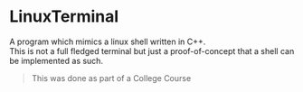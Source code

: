 # LinuxTerminal
A program which mimics a linux shell written in C++.  
This is not a full fledged terminal but just a proof-of-concept that a shell can be implemented as such.
> This was done as part of a College Course
